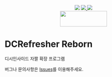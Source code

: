 <p align="center">
    <img src="https://img.shields.io/github/v/release/green1052/DCSelfImage">
    <a href="https://chrome.google.com/webstore/detail/dcrefresher-reborn/ieimgpohehnbbebphhancbnkkheoikmf" target="_blank">
        <img src="https://img.shields.io/chrome-web-store/rating/pmfifcbendahnkeojgpfppklgioemgon?logo=chromewebstore">
    </a>
    <a href="https://addons.mozilla.org/ko/firefox/addon/dcrefresher-reborn" target="_blank">
        <img src="https://img.shields.io/amo/rating/dcrefresher-reborn?logo=firefox">
    </a>
    <br>
    <a href="https://www.buymeacoffee.com/green1052" target="_blank">
        <img src="https://cdn.buymeacoffee.com/buttons/v2/default-yellow.png" style="height: 50px; width: 150px">
    </a>
</p>

# DCRefresher Reborn

디시인사이드 자짤 확장 프로그램

버그나 문의사항은 [Issues](https://github.com/green1052/DCSelfImage/issues)를 이용해주세요.
